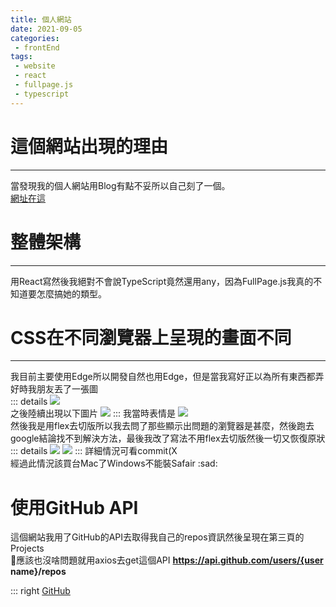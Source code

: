 ```yaml
---
title: 個人網站
date: 2021-09-05
categories:
 - frontEnd
tags:
 - website
 - react
 - fullpage.js
 - typescript
---
```

# 這個網站出現的理由
---
當發現我的個人網站用Blog有點不妥所以自己刻了一個。\
[網址在這](https://xiaoxigua-1.github.io/)

# 整體架構
---
用React寫然後我絕對不會說TypeScript竟然還用any，因為FullPage.js我真的不知道要怎麼搞她的類型。

# CSS在不同瀏覽器上呈現的畫面不同
---
我目前主要使用Edge所以開發自然也用Edge，但是當我寫好正以為所有東西都弄好時我朋友丟了一張圖\
::: details
![](https://cdn.discordapp.com/attachments/808251620730339388/883741740652191744/unknown.png)\
之後陸續出現以下圖片
![](https://cdn.discordapp.com/attachments/755725610868932678/883742491151581254/image0.png)
:::
我當時表情是 ![](https://cdn.discordapp.com/emojis/782478544524935228.png?v=2)\
然後我是用flex去切版所以我去問了那些顯示出問題的瀏覽器是甚麼，然後跑去google結論找不到解決方法，最後我改了寫法不用flex去切版然後一切又恢復原狀
::: details
![](https://cdn.discordapp.com/attachments/842705456413409321/883793304444104805/unknown.png)
![](https://cdn.discordapp.com/attachments/808251620730339388/883767135678103603/image0.png)
:::
詳細情況可看commit(X\
經過此情況該買台Mac了Windows不能裝Safair :sad:


# 使用GitHub API
這個網站我用了GitHub的API去取得我自己的repos資訊然後呈現在第三頁的Projects\
:thinking:應該也沒啥問題就用axios去get這個API **https://api.github.com/users/{user name}/repos**

::: right
[GitHub](https://github.com/xiaoxigua-1/xiaoxigua-1.github.io)